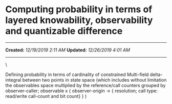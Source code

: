 Computing probability in terms of layered knowability, observability and quantizable difference
===============================================================================================

  -------------- ----------------------
  **Created:**   *12/19/2019 2:11 AM*
  **Updated:**   *12/26/2019 4:01 AM*
  -------------- ----------------------

\

Defining probability in terms of cardinality of constrained Multi-field
delta-integral between two points in state space (which includes without
limitation the observables space multiplied by the reference/call
counters grouped by observer-caller; observable x { observer-origin -\>
{ resolution; call type: read/write call-count and bit count} } )

 
